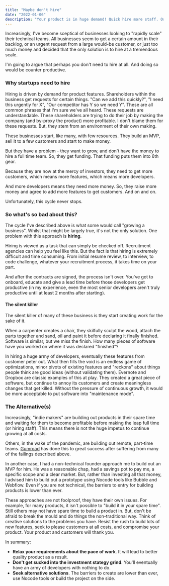 ```yaml
---
title: "Maybe don't hire"
date: "2022-01-06"
description: "Your product is in huge demand! Quick hire more staff. Or, maybe don't - here is why."
---
```


Increasingly, I've become sceptical of businesses looking to "rapidly scale" their technical teams. All businesses seem to get a certain amount in their backlog, or an urgent request from a large would-be customer, or just too much money and decided that the only solution is to hire at a tremendous scale.

I'm going to argue that perhaps you don't need to hire at all. And doing so would be counter productive.



### Why startups need to hire

Hiring is driven by demand for product features. Shareholders within the business get requests for certain things. "Can we add this quickly?", "I need this urgently for X", "Our competitor has Y so we need Y". These are all common phrases that I'm sure we've all heard. These requests are understandable. These shareholders are trying to do their job by making the company (and by-proxy the product) more profitable. I don't blame them for these requests. But, they stem from an environment of their own making.

These businesses start, like many, with few resources. They build an MVP, sell it to a few customers and start to make money. 

But they have a problem - they want to grow, and don't have the money to hire a full time team. So, they get funding. That funding puts them into 6th gear. 

Because they are now at the mercy of investors, they need to get more customers, which means more features, which means more developers.

And more developers means they need more money. So, they raise more money and agree to add more features to get customers. And on and on.

Unfortunately, this cycle never stops.



### So what's so bad about this?

The cycle I've described above is what some would call "growing a business". Whilst that might be largely true, it's not the only solution. One problem with this approach is **hiring**.

Hiring is viewed as a task that can simply be checked off. Recruitment agencies can help you feel like this. But the fact is that hiring is extremely difficult and time consuming. From initial resume review, to interview, to code challenge, whatever your recruitment process, it takes time on your part. 

And after the contracts are signed, the process isn't over. You've got to onboard, educate and give a lead time before those developers get productive (in my experience, even the most senior developers aren't truly productive until at least 2 months after starting).



#### The silent killer

The silent killer of many of these business is they start creating work for the sake of it. 

When a carpenter creates a chair, they skilfully sculpt the wood, attach the parts together and sand, oil and paint it before declaring it finally finished. Software is similar, but we miss the finish. How many pieces of software have you worked on where it was declared "finished"?

In hiring a huge army of developers, eventually these features from customer peter out. What then fills the void is an endless game of optimizations, minor pivots of existing features and "reckons" about things people think are good ideas (without validating them). Evernote and Dropbox are classic examples of this at play. They created a great piece of software, but continue to annoy its customers and create meaningless changes that get killed. Without the pressure of continuous growth, it would be more acceptable to put software into "maintenance mode".



### The Alternative(s)

Increasingly, "indie makers" are building out products in their spare time and waiting for them to become profitable before making the leap full time (or hiring staff). This means there is not the huge impetus to continue growing at all costs.

Others, in the wake of the pandemic, are building out remote, part-time teams. [Gumroad](https://sahillavingia.com/work) has done this to great success after suffering from many of the failings described above. 

In another case, I had a non-technical founder approach me to build out an MVP for him. He was a reasonable chap, had a savings pot to pay me, a specific scope and a clear market. But, rather than investing all that money, I advised him to build out a prototype using Nocode tools like Bubble and Webflow. Even if you are not technical, the barriers to entry for building products is lower than ever.

These approaches are not foolproof, they have their own issues. For example, for many products, it isn't possible to "build it in your spare time". Still others may not have spare time to build a product in. But, don't be afraid to break the mould and do things the non-traditional way. Think of creative solutions to the problems you have. Resist the rush to build lots of new features, seek to please customers at all costs, and compromise your product. Your product and customers will thank you.



In summary:

* **Relax your requirements about the pace of work**. It will lead to better quality product as a result.
* **Don't get sucked into the investment stategy grind**. You'll eventually have an army of developers with nothing to do.
* **Seek alternative solutions**. The barriers to create are lower than ever, use Nocode tools or build the project on the side.
